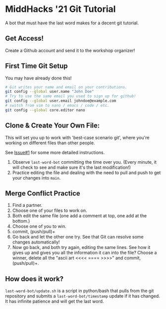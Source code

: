 # MiddHacks '21 Git Tutorial

A bot that must have the last word makes for a decent git tutorial.

## Get Access!

Create a Github account and send it to the workshop organizer!

## First Time Git Setup

You may have already done this!

```bash
# Git writes your name and email on your contributions.
git config --global user.name "John Doe"
# Try to use the same email you used to sign up for github!
git config --global user.email johndoe@example.com
# switch from vim to nano / emacs / code / etc.
git config --global core.editor nano
```

## Clone & Create Your Own File:

This will set you up to work with 'best-case scenario git', where you're working on different files than other people.

See [Issue#1](https://github.com/jjfiv/middhacks21-git/issues/1) for some more detailed instructions.

1. Observe ``last-word-bot`` committing the time over you. (Every minute, it will check to see and make sure it's the last modification!)
2. Practice editing the file and dealing with the need to pull and push to get your changes into ``main``.

## Merge Conflict Practice

1. Find a partner.
2. Choose one of your files to work on.
3. Both edit the same file (one add a comment at top, one add at the bottom.)
4. Choose one of you to win.
5. commit, (push/pull)+
6. Go back and let the other one try. See that Git can resolve some changes automatically!
7. Now go back, and both try again, editing the same lines. See how it gives up and gives you all the information it can into the file? Choose a winner, delete all the "ascii art <<<< ==== >>>>" and commit, (push/pull)+.

## How does it work?

``last-word-bot/update.sh`` is a script in python/bash that pulls from the git repository and submits a ``last-word-bot/timestamp`` update if it has changed. It has infinite patience and will get the last word.
